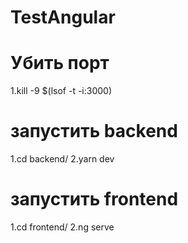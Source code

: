 # TestAngular

# Убить порт
1.kill -9 $(lsof -t -i:3000)

# запустить backend
1.cd backend/
2.yarn dev

# запустить frontend
1.cd frontend/
2.ng serve